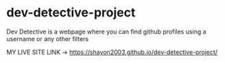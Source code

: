 # dev-detective-project
Dev Detective is a webpage where you can find github profiles using a username or any other filters

MY LIVE SITE LINK -> https://shayon2003.github.io/dev-detective-project/
